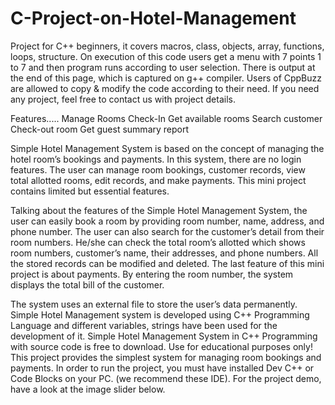 # C-Project-on-Hotel-Management

Project for C++ beginners, it covers macros, class, objects, array, functions, loops, structure. On execution of this code users get a menu with 7 points 1 to 7 and then program runs according to user selection. There is output at the end of this page, which is captured on g++ compiler. Users of CppBuzz are allowed to copy & modify the code according to their need. If you need any project, feel free to contact us with project details.

Features.....
Manage Rooms
Check-In
Get available rooms
Search customer
Check-out room
Get guest summary report

Simple Hotel Management System is based on the concept of managing the hotel room’s bookings and payments. In this system, there are no login features. The user can manage room bookings, customer records, view total allotted rooms, edit records, and make payments. This mini project contains limited but essential features.

Talking about the features of the Simple Hotel Management System, the user can easily book a room by providing room number, name, address, and phone number. The user can also search for the customer’s detail from their room numbers. He/she can check the total room’s allotted which shows room numbers, customer’s name, their addresses, and phone numbers. All the stored records can be modified and deleted. The last feature of this mini project is about payments. By entering the room number, the system displays the total bill of the customer.

The system uses an external file to store the user’s data permanently. Simple Hotel Management system is developed using C++ Programming Language and different variables, strings have been used for the development of it. Simple Hotel Management System in C++ Programming with source code is free to download. Use for educational purposes only! This project provides the simplest system for managing room bookings and payments. In order to run the project, you must have installed Dev C++ or Code Blocks on your PC. (we recommend these IDE). For the project demo, have a look at the image slider below.
